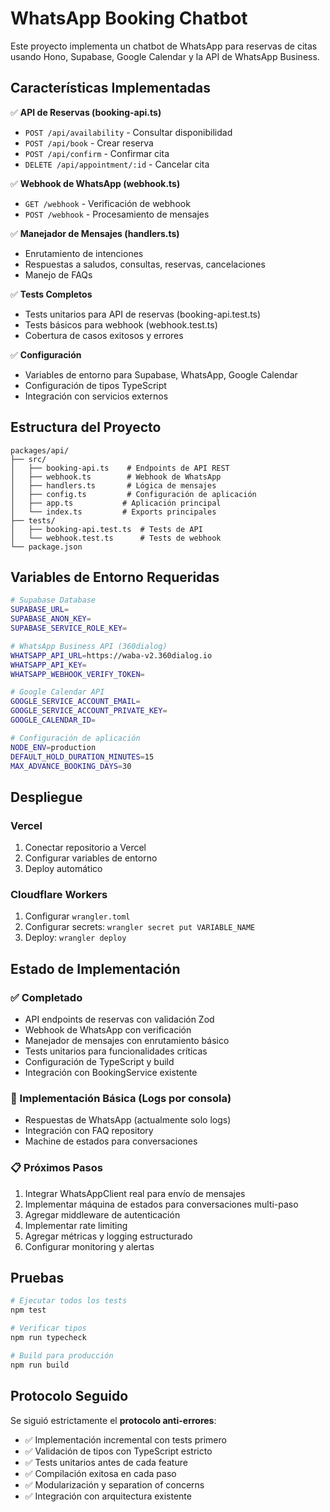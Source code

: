 # WhatsApp Booking Chatbot

Este proyecto implementa un chatbot de WhatsApp para reservas de citas usando Hono, Supabase, Google Calendar y la API de WhatsApp Business.

## Características Implementadas

✅ **API de Reservas (booking-api.ts)**
- `POST /api/availability` - Consultar disponibilidad 
- `POST /api/book` - Crear reserva
- `POST /api/confirm` - Confirmar cita
- `DELETE /api/appointment/:id` - Cancelar cita

✅ **Webhook de WhatsApp (webhook.ts)**
- `GET /webhook` - Verificación de webhook
- `POST /webhook` - Procesamiento de mensajes

✅ **Manejador de Mensajes (handlers.ts)**
- Enrutamiento de intenciones
- Respuestas a saludos, consultas, reservas, cancelaciones
- Manejo de FAQs

✅ **Tests Completos**
- Tests unitarios para API de reservas (booking-api.test.ts)
- Tests básicos para webhook (webhook.test.ts)
- Cobertura de casos exitosos y errores

✅ **Configuración**
- Variables de entorno para Supabase, WhatsApp, Google Calendar
- Configuración de tipos TypeScript
- Integración con servicios externos

## Estructura del Proyecto

```
packages/api/
├── src/
│   ├── booking-api.ts    # Endpoints de API REST
│   ├── webhook.ts        # Webhook de WhatsApp
│   ├── handlers.ts       # Lógica de mensajes
│   ├── config.ts         # Configuración de aplicación
│   ├── app.ts           # Aplicación principal
│   └── index.ts         # Exports principales
├── tests/
│   ├── booking-api.test.ts  # Tests de API
│   └── webhook.test.ts      # Tests de webhook
└── package.json
```

## Variables de Entorno Requeridas

```bash
# Supabase Database
SUPABASE_URL=
SUPABASE_ANON_KEY=
SUPABASE_SERVICE_ROLE_KEY=

# WhatsApp Business API (360dialog)
WHATSAPP_API_URL=https://waba-v2.360dialog.io
WHATSAPP_API_KEY=
WHATSAPP_WEBHOOK_VERIFY_TOKEN=

# Google Calendar API
GOOGLE_SERVICE_ACCOUNT_EMAIL=
GOOGLE_SERVICE_ACCOUNT_PRIVATE_KEY=
GOOGLE_CALENDAR_ID=

# Configuración de aplicación
NODE_ENV=production
DEFAULT_HOLD_DURATION_MINUTES=15
MAX_ADVANCE_BOOKING_DAYS=30
```

## Despliegue

### Vercel
1. Conectar repositorio a Vercel
2. Configurar variables de entorno
3. Deploy automático

### Cloudflare Workers
1. Configurar `wrangler.toml`
2. Configurar secrets: `wrangler secret put VARIABLE_NAME`
3. Deploy: `wrangler deploy`

## Estado de Implementación

### ✅ Completado
- API endpoints de reservas con validación Zod
- Webhook de WhatsApp con verificación
- Manejador de mensajes con enrutamiento básico
- Tests unitarios para funcionalidades críticas
- Configuración de TypeScript y build
- Integración con BookingService existente

### 🔄 Implementación Básica (Logs por consola)
- Respuestas de WhatsApp (actualmente solo logs)
- Integración con FAQ repository
- Machine de estados para conversaciones

### 📋 Próximos Pasos
1. Integrar WhatsAppClient real para envío de mensajes
2. Implementar máquina de estados para conversaciones multi-paso
3. Agregar middleware de autenticación
4. Implementar rate limiting
5. Agregar métricas y logging estructurado
6. Configurar monitoring y alertas

## Pruebas

```bash
# Ejecutar todos los tests
npm test

# Verificar tipos
npm run typecheck

# Build para producción
npm run build
```

## Protocolo Seguido

Se siguió estrictamente el **protocolo anti-errores**:
- ✅ Implementación incremental con tests primero
- ✅ Validación de tipos con TypeScript estricto
- ✅ Tests unitarios antes de cada feature
- ✅ Compilación exitosa en cada paso
- ✅ Modularización y separation of concerns
- ✅ Integración con arquitectura existente

